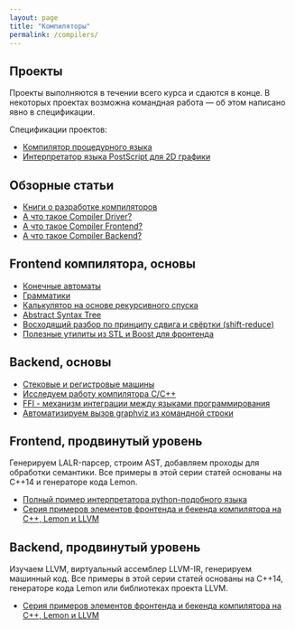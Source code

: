 ```yaml
---
layout: page
title: "Компиляторы"
permalink: /compilers/
---
```


## Проекты

Проекты выполняются в течении всего курса и сдаются в конце. В некоторых проектах возможна командная работа &mdash; об этом написано явно в спецификации.

Спецификации проектов:

- [Компилятор процедурного языка](/compilers/project_compiler.html)
- [Интерпретатор языка PostScript для 2D графики](/compilers/project_postscript.html)

## Обзорные статьи

- [Книги о разработке компиляторов](/compilers/compiler_books.html)
- [А что такое Compiler Driver?](/compilers/what_is_driver.html)
- [А что такое Compiler Frontend?](/compilers/what_is_frontend.html)
- [А что такое Compiler Backend?](/compilers/what_is_backend.html)

## Frontend компилятора, основы

- [Конечные автоматы](/compilers/fsm.html)
- [Грамматики](/compilers/grammars.html)
- [Калькулятор на основе рекурсивного спуска](/compilers/simple_recursive_parser.html)
- [Abstract Syntax Tree](/compilers/ast.html)
- [Восходящий разбор по принципу сдвига и свёртки (shift-reduce)](/compilers/shift_reduce.html)
- [Полезные утилиты из STL и Boost для фронтенда](/compilers/frontend_utils.html)

## Backend, основы

- [Стековые и регистровые машины](/compilers/stack_and_register.html)
- [Исследуем работу компилятора C/C++](/compilers/c_in_depth.html)
- [FFI - механизм интеграции между языками программирования](/compilers/backend_ffi.html)
- [Автоматизируем вызов graphviz из командной строки](/compilers/driver_popen.html)

## Frontend, продвинутый уровень

Генерируем LALR-парсер, строим AST, добавляем проходы для обработки семантики. Все примеры в этой серии статей основаны на C++14 и генераторе кода Lemon.

- [Полный пример интерпретатора python-подобного языка](https://github.com/sergey-shambir/pythonish-interpreter/tree/master/src)
- [Серия примеров элементов фронтенда и бекенда компилятора на C++, Lemon и LLVM](https://github.com/ps-group/compiler-theory-samples)

## Backend, продвинутый уровень

Изучаем LLVM, виртуальный ассемблер LLVM-IR, генерируем машинный код. Все примеры в этой серии статей основаны на C++14, генераторе кода Lemon или библиотеках проекта LLVM.

- [Серия примеров элементов фронтенда и бекенда компилятора на C++, Lemon и LLVM](https://github.com/ps-group/compiler-theory-samples)
